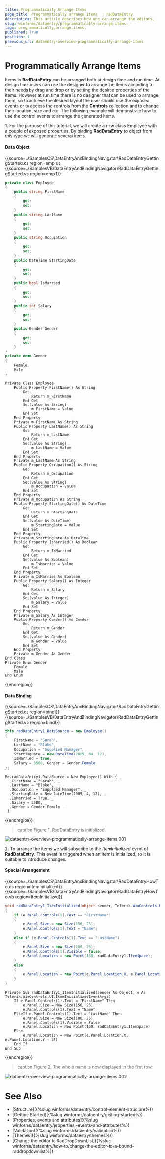 ```yaml
---
title: Programmatically Arrange Items 
page_title: Programmatically arrange items  | RadDataEntry
description: This article describes how one can arrange the editors.
slug: winforms/dataentry/programmatically-arrange-items-
tags: programmatically,arrange,items,
published: True
position: 5
previous_url: dataentry-overview-programmatically-arrange-items
---
```


# Programmatically Arrange Items

Items in __RadDataEntry__ can be arranged both at design time and run time. At design time users can use the designer to arrange the items according to their needs by drag and drop or by setting the desired properties of the items. However at run time there is no designer that can be used to arrange them, so to achieve the desired layout the user should use the exposed events or to access the controls from the __Controls__ collection and to change their location, size and etc. The following example will demonstrate how to use the control events to arrange the generated items.

1\. For the purpose of this tutorial, we will create a new class Employee with a couple of exposed properties. By binding __RadDataEntry__ to object from this type we will generate several items.

#### Data Object

{{source=..\SamplesCS\DataEntryAndBindingNavigator\RadDataEntryGettingStarted.cs region=empl1}} 
{{source=..\SamplesVB\DataEntryAndBindingNavigator\RadDataEntryGettingStarted.vb region=empl1}} 

````C#
private class Employee
{
    public string FirstName
    {
        get;
        set;
    }
    public string LastName
    {
        get;
        set;
    }
    public string Occupation
    {
        get;
        set;
    }
    public DateTime StartingDate
    {
        get;
        set;
    }
    public bool IsMarried
    {
        get;
        set;
    }
    public int Salary
    {
        get;
        set;
    }
    public Gender Gender
    {
        get;
        set;
    }
}
private enum Gender
{
    Female,
    Male
}

````
````VB.NET
Private Class Employee
    Public Property FirstName() As String
        Get
            Return m_FirstName
        End Get
        Set(value As String)
            m_FirstName = Value
        End Set
    End Property
    Private m_FirstName As String
    Public Property LastName() As String
        Get
            Return m_LastName
        End Get
        Set(value As String)
            m_LastName = Value
        End Set
    End Property
    Private m_LastName As String
    Public Property Occupation() As String
        Get
            Return m_Occupation
        End Get
        Set(value As String)
            m_Occupation = Value
        End Set
    End Property
    Private m_Occupation As String
    Public Property StartingDate() As DateTime
        Get
            Return m_StartingDate
        End Get
        Set(value As DateTime)
            m_StartingDate = Value
        End Set
    End Property
    Private m_StartingDate As DateTime
    Public Property IsMarried() As Boolean
        Get
            Return m_IsMarried
        End Get
        Set(value As Boolean)
            m_IsMarried = Value
        End Set
    End Property
    Private m_IsMarried As Boolean
    Public Property Salary() As Integer
        Get
            Return m_Salary
        End Get
        Set(value As Integer)
            m_Salary = Value
        End Set
    End Property
    Private m_Salary As Integer
    Public Property Gender() As Gender
        Get
            Return m_Gender
        End Get
        Set(value As Gender)
            m_Gender = Value
        End Set
    End Property
    Private m_Gender As Gender
End Class
Private Enum Gender
    Female
    Male
End Enum

````

{{endregion}} 

#### Data Binding 

{{source=..\SamplesCS\DataEntryAndBindingNavigator\RadDataEntryGettingStarted.cs region=bind1}} 
{{source=..\SamplesVB\DataEntryAndBindingNavigator\RadDataEntryGettingStarted.vb region=bind1}} 

````C#
this.radDataEntry1.DataSource = new Employee() 
{ 
    FirstName = "Sarah",
    LastName = "Blake",
    Occupation = "Supplied Manager", 
    StartingDate = new DateTime(2005, 04, 12),
    IsMarried = true, 
    Salary = 3500, Gender = Gender.Female 
};

````
````VB.NET
Me.radDataEntry1.DataSource = New Employee() With { _
  .FirstName = "Sarah", _
  .LastName = "Blake", _
  .Occupation = "Supplied Manager", _
  .StartingDate = New DateTime(2005, 4, 12), _
  .IsMarried = True, _
  .Salary = 3500, _
  .Gender = Gender.Female _
 }

````

{{endregion}} 

>caption Figure 1. RadDataEntry is initialized.

![dataentry-overview-programmatically-arrange-items 001](images/dataentry-overview-programmatically-arrange-items001.png)

2\. To arrange the items we will subscribe to the *ItemInitialized* event of __RadDataEntry__. This event is triggered when an item is initialized, so it is suitable to introduce changes.

#### Special Arrangement

{{source=..\SamplesCS\DataEntryAndBindingNavigator\RadDataEntryHowTo.cs region=ItemInitialized}} 
{{source=..\SamplesVB\DataEntryAndBindingNavigator\RadDataEntryHowTo.vb region=ItemInitialized}} 

````C#
void radDataEntry1_ItemInitialized(object sender, Telerik.WinControls.UI.ItemInitializedEventArgs e)
{
    if (e.Panel.Controls[1].Text == "FirstName")
    {
        e.Panel.Size = new Size(150, 25);
        e.Panel.Controls[1].Text = "Name";
    }
    else if (e.Panel.Controls[1].Text == "LastName")
    {
        e.Panel.Size = new Size(100, 25);
        e.Panel.Controls[1].Visible = false;
        e.Panel.Location = new Point(160, radDataEntry1.ItemSpace);
    }
    else
    {
        e.Panel.Location = new Point(e.Panel.Location.X, e.Panel.Location.Y - 25);
    }
}

````
````VB.NET
Private Sub radDataEntry1_ItemInitialized(sender As Object, e As Telerik.WinControls.UI.ItemInitializedEventArgs)
    If e.Panel.Controls(1).Text = "FirstName" Then
        e.Panel.Size = New Size(150, 25)
        e.Panel.Controls(1).Text = "Name"
    ElseIf e.Panel.Controls(1).Text = "LastName" Then
        e.Panel.Size = New Size(100, 25)
        e.Panel.Controls(1).Visible = False
        e.Panel.Location = New Point(160, radDataEntry1.ItemSpace)
    Else
        e.Panel.Location = New Point(e.Panel.Location.X, e.Panel.Location.Y - 25)
    End If
End Sub

````

{{endregion}} 

>caption Figure 2. The whole name is now displayed in the first row. 

![dataentry-overview-programmatically-arrange-items 002](images/dataentry-overview-programmatically-arrange-items002.png)

# See Also

 * [Structure]({%slug  winforms/dataentry/control-element-structure%})
 * [Getting Started]({%slug  winforms/dataentry/getting-started%})
 * [Properties, events and attributes]({%slug  winforms/dataentry/properties,-events-and-attributes%})
 * [Validation]({%slug winforms/dataentry/validation%})
 * [Themes]({%slug winforms/dataentry/themes%})
 * [Change the editor to RadDropDownList]({%slug  winforms/dataentry/how-to/change-the-editor-to-a-bound-raddropdownlist%})
